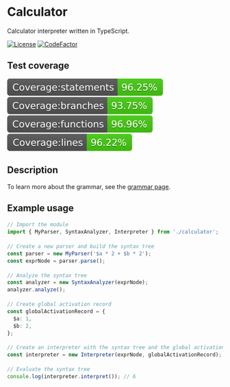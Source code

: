 # Calculator

Calculator interpreter written in TypeScript.

[![License](https://badgen.net/github/license/arszen123/calculator)](https://github.com/arszen123/calculator/blob/main/LICENSE)
[![CodeFactor](https://www.codefactor.io/repository/github/arszen123/calculator/badge)](https://www.codefactor.io/repository/github/arszen123/calculator)

## Test coverage

![Coverage Statements](./badges/badge-statements.svg)
![Coverage Branches](./badges/badge-branches.svg)
![Coverage Functions](./badges/badge-functions.svg)
![Coverage Functions](./badges/badge-lines.svg)

## Description

To learn more about the grammar, see the [grammar page](./GRAMMAR.md).

## Example usage

```ts
// Import the module
import { MyParser, SyntaxAnalyzer, Interpreter } from './calculator';

// Create a new parser and build the syntax tree
const parser = new MyParser('$a * 2 + $b * 2');
const exprNode = parser.parse();

// Analyze the syntax tree
const analyzer = new SyntaxAnalyzer(exprNode);
analyzer.analyze();

// Create global activation record
const globalActivationRecord = {
  $a: 1,
  $b: 2,
};

// Create an interpreter with the syntax tree and the global activation record
const interpreter = new Interpreter(exprNode, globalActivationRecord);

// Evaluate the syntax tree
console.log(interpreter.interpret()); // 6
```
